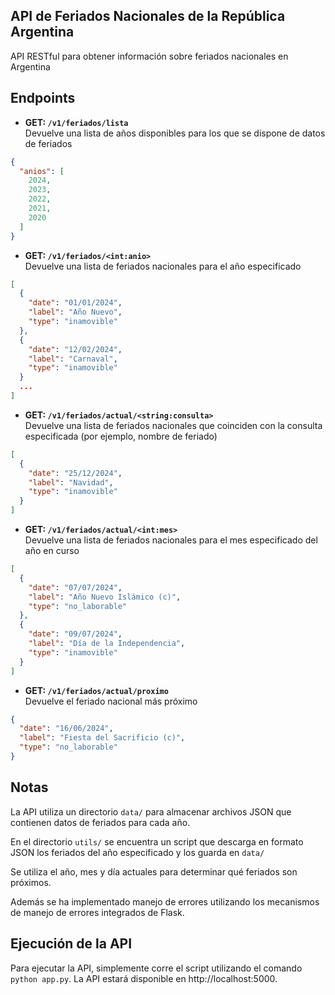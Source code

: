 ## API de Feriados Nacionales de la República Argentina
API RESTful para obtener información sobre feriados nacionales en Argentina

## Endpoints

* **GET: `/v1/feriados/lista`**  
Devuelve una lista de años disponibles para los que se dispone de datos de feriados

```json
{
  "anios": [
    2024,
    2023,
    2022,
    2021,
    2020
  ]
}
```

* **GET: `/v1/feriados/<int:anio>`**  
Devuelve una lista de feriados nacionales para el año especificado

```json
[
  {
    "date": "01/01/2024",
    "label": "Año Nuevo",
    "type": "inamovible"
  },
  {
    "date": "12/02/2024",
    "label": "Carnaval",
    "type": "inamovible"
  }
  ...
]
```

* **GET: `/v1/feriados/actual/<string:consulta>`**  
Devuelve una lista de feriados nacionales que coinciden con la consulta especificada (por ejemplo, nombre de feriado)

```json
[
  {
    "date": "25/12/2024",
    "label": "Navidad",
    "type": "inamovible"
  }
]
```

* **GET: `/v1/feriados/actual/<int:mes>`**  
Devuelve una lista de feriados nacionales para el mes especificado del año en curso
```json
[
  {
    "date": "07/07/2024",
    "label": "Año Nuevo Islámico (c)",
    "type": "no_laborable"
  },
  {
    "date": "09/07/2024",
    "label": "Día de la Independencia",
    "type": "inamovible"
  }
]
```

* **GET: `/v1/feriados/actual/proximo`**  
Devuelve el feriado nacional más próximo

```json
{
  "date": "16/06/2024",
  "label": "Fiesta del Sacrificio (c)",
  "type": "no_laborable"
}
```

## **Notas**

La API utiliza un directorio `data/` para almacenar archivos JSON que contienen datos de feriados para cada año.

En el directorio `utils/` se encuentra un script que descarga en formato JSON los feriados del año especificado y los guarda en `data/`

Se utiliza el año, mes y día actuales para determinar qué feriados son próximos.

Además se ha implementado manejo de errores utilizando los mecanismos de manejo de errores integrados de Flask.


## Ejecución de la API

Para ejecutar la API, simplemente corre el script utilizando el comando `python app.py`. La API estará disponible en http://localhost:5000.